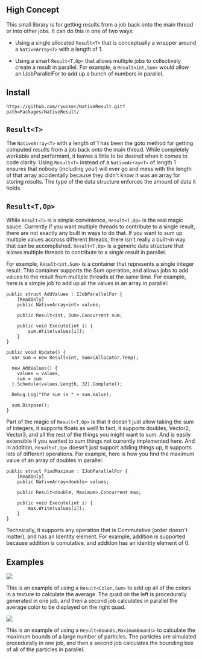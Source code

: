 ## High Concept ##

This small library is for getting results from a job back onto the main thread or into other jobs.  It can do this in one of two ways:

 - Using a single allocated `Result<T>` that is conceptually a wrapper around a `NativeArray<T>` with a length of 1.
 
 - Using a smart `Result<T,Op>` that allows multiple jobs to collectively create a result in parallel.  For example, a `Result<int,Sum>` would allow an IJobParallelFor to add up a bunch of numbers in parallel.

## Install ##

```
https://github.com/ryunkmr/NativeResult.git?path=Packages/NativeResult/
```
 
## `Result<T>` ##

The `NativeArray<T>` with a length of 1 has been the goto method for getting computed results from a job back onto the main thread.  While completely workable and performant, it leaves a little to be desired when it comes to code clarity.  Using `Result<T>` instead of a `NativeArray<T>` of length 1 ensures that nobody (including you!) will ever go and mess with the length of that array accidentally because they didn't know it was an array for storing results.  The type of the data structure enforces the amount of data it holds.

## `Result<T,Op>` ##

While `Result<T>` is a simple convinience, `Result<T,Op>` is the real magic sauce.  Currently if you want multiple threads to contribute to a single result, there are not exactly any built in ways to do that.  If you want to sum up multiple values accross different threads, there isn't really a built-in way that can be accomplished.  `Result<T,Op>` is a generic data structure that allows multiple threads to contribute to a _single_ result in parallel.

For example, `Result<int,Sum>` is a container that represents a single integer result.  This container supports the Sum operation, and allows jobs to add values to the result from multiple threads at the same time.  For example, here is a simple job to add up all the values in an array in parallel:

    public struct AddValues : IJobParallelFor {
    	[ReadOnly]
    	public NativeArray<int> values;
    	
    	public Result<int, Sum>.Concurrent sum;
    	
    	public void Execute(int i) {
    		sum.Write(values[i]);
    	}
    }
	
    public void Update() {
      var sum = new Result<int, Sum>(Allocator.Temp);
    
      new AddValues() {
        values = values,
        sum = sum
      }.Schedule(values.Length, 32).Complete();
    
      Debug.Log("The sum is " + sum.Value);
    
      sum.Dispose();
    }
	
Part of the magic of `Result<T,Op>` is that it doesn't just allow taking the sum of integers, it supports floats as well!  In fact, it supports doubles, Vector2, Vector3, and all the rest of the things you might want to sum.  And is easily extensible if you wanted to sum things not currently implemented here.  And in addition, `Result<T,Op>` doesn't just support adding things up, it supports lots of different operations.  For example, here is how you find the maximum value of an array of doubles in parallel:

    public struct FindMaximum : IJobParallelFor {
    	[ReadOnly]
    	public NativeArray<double> values;
    	
    	public Result<double, Maximum>.Concurrent max;
    	
    	public void Execute(int i) {
    		max.Write(values[i]);
    	}
    }

Technically, it supports any operation that is Commutative (order doesn't matter), and has an Identity element.  For example, addition is supported because addition is comutative, and addition has an identity element of 0.

## Examples ##

![](https://i.imgur.com/BblwuG4.gif)

This is an example of using a `Result<Color,Sum>` to add up all of the colors in a texture to calculate the average.  The quad on the left is procedurally generated in one job, and then a second job calculates in parallel the average color to be displayed on the right quad.

![](https://i.imgur.com/qnE5AZw.gif)

This is an example of using a `Result<Bounds,MaximumBounds>` to calculate the maximum bounds of a large number of particles.  The particles are simulated procedurally in one job, and then a second job calculates the bounding box of all of the particles in parallel.
